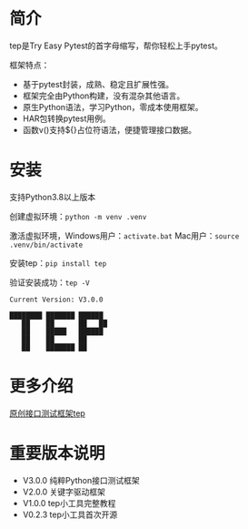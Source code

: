 # 简介

tep是Try Easy Pytest的首字母缩写，帮你轻松上手pytest。

框架特点：
- 基于pytest封装，成熟、稳定且扩展性强。
- 框架完全由Python构建，没有混杂其他语言。
- 原生Python语法，学习Python，零成本使用框架。
- HAR包转换pytest用例。
- 函数v()支持${}占位符语法，便捷管理接口数据。

# 安装

支持Python3.8以上版本

创建虚拟环境：`python -m venv .venv`

激活虚拟环境，Windows用户：`activate.bat` Mac用户：`source .venv/bin/activate`

安装tep：`pip install tep`

验证安装成功：`tep -V`


``` text
Current Version: V3.0.0

████████ ███████ ██████  
   ██    ██      ██   ██ 
   ██    █████   ██████  
   ██    ██      ██      
   ██    ███████ ██      
```

# 更多介绍

[原创接口测试框架tep](https://dongfanger.github.io/chapters/%E5%8E%9F%E5%88%9B%E6%8E%A5%E5%8F%A3%E6%B5%8B%E8%AF%95%E6%A1%86%E6%9E%B6tep.html)

# 重要版本说明
- V3.0.0 纯粹Python接口测试框架
- V2.0.0 关键字驱动框架
- V1.0.0 tep小工具完整教程
- V0.2.3 tep小工具首次开源